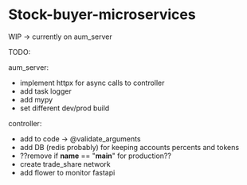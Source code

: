 # Stock-buyer-microservices

WIP -> currently on aum_server

TODO:

aum_server:
- implement httpx for async calls to controller
- add  task logger
- add mypy
- set different dev/prod build

controller:
- add to code -> @validate_arguments
- add DB (redis probably) for keeping accounts percents and tokens
- ??remove if __name__ == "__main__" for production??
- create trade_share network
- add flower to monitor fastapi
